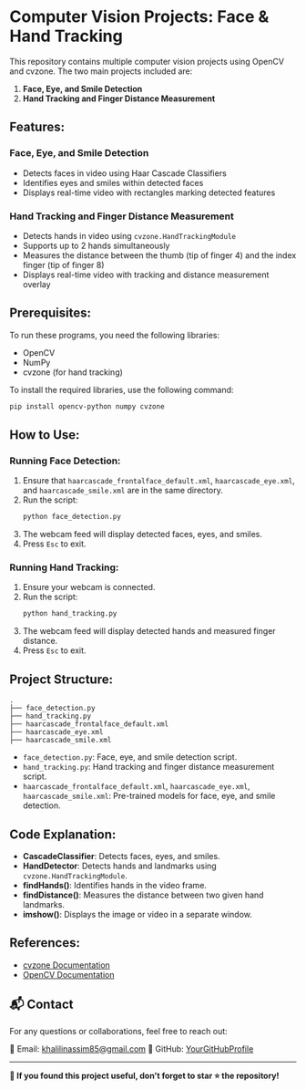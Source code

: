 # Computer Vision Projects: Face & Hand Tracking

This repository contains multiple computer vision projects using OpenCV and cvzone. The two main projects included are:

1. **Face, Eye, and Smile Detection**
2. **Hand Tracking and Finger Distance Measurement**

## Features:
### Face, Eye, and Smile Detection
- Detects faces in video using Haar Cascade Classifiers
- Identifies eyes and smiles within detected faces
- Displays real-time video with rectangles marking detected features

### Hand Tracking and Finger Distance Measurement
- Detects hands in video using `cvzone.HandTrackingModule`
- Supports up to 2 hands simultaneously
- Measures the distance between the thumb (tip of finger 4) and the index finger (tip of finger 8)
- Displays real-time video with tracking and distance measurement overlay

## Prerequisites:
To run these programs, you need the following libraries:
- OpenCV
- NumPy
- cvzone (for hand tracking)

To install the required libraries, use the following command:
```bash
pip install opencv-python numpy cvzone
```

## How to Use:
### Running Face Detection:
1. Ensure that `haarcascade_frontalface_default.xml`, `haarcascade_eye.xml`, and `haarcascade_smile.xml` are in the same directory.
2. Run the script:
   ```bash
   python face_detection.py
   ```
3. The webcam feed will display detected faces, eyes, and smiles.
4. Press `Esc` to exit.

### Running Hand Tracking:
1. Ensure your webcam is connected.
2. Run the script:
   ```bash
   python hand_tracking.py
   ```
3. The webcam feed will display detected hands and measured finger distance.
4. Press `Esc` to exit.

## Project Structure:
```
.
├── face_detection.py
├── hand_tracking.py
├── haarcascade_frontalface_default.xml
├── haarcascade_eye.xml
├── haarcascade_smile.xml
```
- `face_detection.py`: Face, eye, and smile detection script.
- `hand_tracking.py`: Hand tracking and finger distance measurement script.
- `haarcascade_frontalface_default.xml`, `haarcascade_eye.xml`, `haarcascade_smile.xml`: Pre-trained models for face, eye, and smile detection.

## Code Explanation:
- **CascadeClassifier**: Detects faces, eyes, and smiles.
- **HandDetector**: Detects hands and landmarks using `cvzone.HandTrackingModule`.
- **findHands()**: Identifies hands in the video frame.
- **findDistance()**: Measures the distance between two given hand landmarks.
- **imshow()**: Displays the image or video in a separate window.

## References:
- [cvzone Documentation](https://github.com/cvzone/cvzone)
- [OpenCV Documentation](https://docs.opencv.org/4.x/)


## 📬 Contact
For any questions or collaborations, feel free to reach out:  

📧 Email: khalilinassim85@gmail.com 
🔗 GitHub: [YourGitHubProfile](https://github.com/Nasim-Khalili)  

---

**🚀 If you found this project useful, don't forget to star ⭐ the repository!**  
